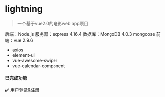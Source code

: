 # lightning
> 一个基于vue2.0的电影web app项目

后端：Node.js
服务器：express 4.16.4
数据库：MongoDB 4.0.3
mongoose
前端：vue 2.9.6
+ axios
+ element-ui
+ vue-awesome-swiper
+ vue-calendar-component

#### 已完成功能
:heavy_check_mark: 用户登录&注册

